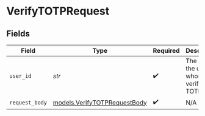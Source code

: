 # VerifyTOTPRequest


## Fields

| Field                                                              | Type                                                               | Required                                                           | Description                                                        | Example                                                            |
| ------------------------------------------------------------------ | ------------------------------------------------------------------ | ------------------------------------------------------------------ | ------------------------------------------------------------------ | ------------------------------------------------------------------ |
| `user_id`                                                          | *str*                                                              | :heavy_check_mark:                                                 | The ID of the user for whom to verify the TOTP                     | usr_1a2b3c                                                         |
| `request_body`                                                     | [models.VerifyTOTPRequestBody](../models/verifytotprequestbody.md) | :heavy_check_mark:                                                 | N/A                                                                |                                                                    |